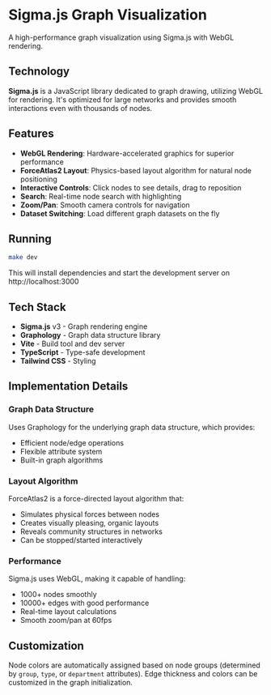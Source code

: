 # Sigma.js Graph Visualization

A high-performance graph visualization using Sigma.js with WebGL rendering.

## Technology

**Sigma.js** is a JavaScript library dedicated to graph drawing, utilizing WebGL for rendering. It's optimized for large networks and provides smooth interactions even with thousands of nodes.

## Features

- **WebGL Rendering**: Hardware-accelerated graphics for superior performance
- **ForceAtlas2 Layout**: Physics-based layout algorithm for natural node positioning
- **Interactive Controls**: Click nodes to see details, drag to reposition
- **Search**: Real-time node search with highlighting
- **Zoom/Pan**: Smooth camera controls for navigation
- **Dataset Switching**: Load different graph datasets on the fly

## Running

```bash
make dev
```

This will install dependencies and start the development server on http://localhost:3000

## Tech Stack

- **Sigma.js** v3 - Graph rendering engine
- **Graphology** - Graph data structure library
- **Vite** - Build tool and dev server
- **TypeScript** - Type-safe development
- **Tailwind CSS** - Styling

## Implementation Details

### Graph Data Structure

Uses Graphology for the underlying graph data structure, which provides:
- Efficient node/edge operations
- Flexible attribute system
- Built-in graph algorithms

### Layout Algorithm

ForceAtlas2 is a force-directed layout algorithm that:
- Simulates physical forces between nodes
- Creates visually pleasing, organic layouts
- Reveals community structures in networks
- Can be stopped/started interactively

### Performance

Sigma.js uses WebGL, making it capable of handling:
- 1000+ nodes smoothly
- 10000+ edges with good performance
- Real-time layout calculations
- Smooth zoom/pan at 60fps

## Customization

Node colors are automatically assigned based on node groups (determined by `group`, `type`, or `department` attributes). Edge thickness and colors can be customized in the graph initialization.
